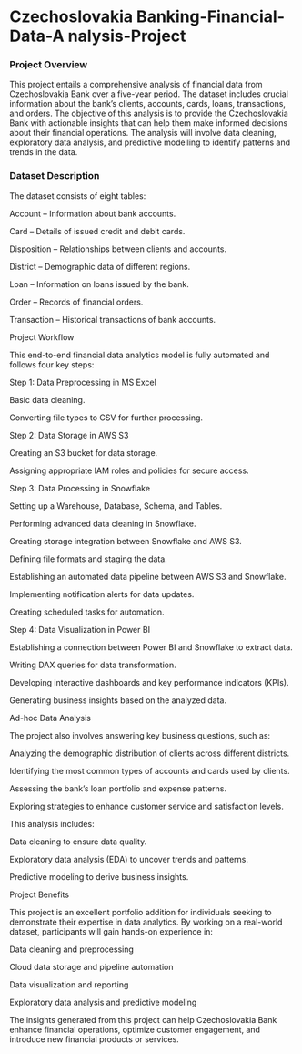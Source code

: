 # Czechoslovakia Banking-Financial-Data-A nalysis-Project
###  Project Overview
This project entails a comprehensive analysis of financial data from Czechoslovakia Bank over a five-year period. The dataset includes crucial information about the bank’s clients, accounts, cards, loans, transactions, and orders. The objective of this analysis is to provide the Czechoslovakia Bank with actionable insights that can help them make informed decisions about their financial operations. The analysis will involve data cleaning, exploratory data analysis, and predictive modelling to identify patterns and trends in the data. 
### Dataset Description

The dataset consists of eight tables:

Account – Information about bank accounts.

Card – Details of issued credit and debit cards.

Disposition – Relationships between clients and accounts.

District – Demographic data of different regions.

Loan – Information on loans issued by the bank.

Order – Records of financial orders.

Transaction – Historical transactions of bank accounts.

Project Workflow

This end-to-end financial data analytics model is fully automated and follows four key steps:

Step 1: Data Preprocessing in MS Excel

Basic data cleaning.

Converting file types to CSV for further processing.

Step 2: Data Storage in AWS S3

Creating an S3 bucket for data storage.

Assigning appropriate IAM roles and policies for secure access.

Step 3: Data Processing in Snowflake

Setting up a Warehouse, Database, Schema, and Tables.

Performing advanced data cleaning in Snowflake.

Creating storage integration between Snowflake and AWS S3.

Defining file formats and staging the data.

Establishing an automated data pipeline between AWS S3 and Snowflake.

Implementing notification alerts for data updates.

Creating scheduled tasks for automation.

Step 4: Data Visualization in Power BI

Establishing a connection between Power BI and Snowflake to extract data.

Writing DAX queries for data transformation.

Developing interactive dashboards and key performance indicators (KPIs).

Generating business insights based on the analyzed data.

Ad-hoc Data Analysis

The project also involves answering key business questions, such as:

Analyzing the demographic distribution of clients across different districts.

Identifying the most common types of accounts and cards used by clients.

Assessing the bank’s loan portfolio and expense patterns.

Exploring strategies to enhance customer service and satisfaction levels.

This analysis includes:

Data cleaning to ensure data quality.

Exploratory data analysis (EDA) to uncover trends and patterns.

Predictive modeling to derive business insights.

Project Benefits

This project is an excellent portfolio addition for individuals seeking to demonstrate their expertise in data analytics. By working on a real-world dataset, participants will gain hands-on experience in:

Data cleaning and preprocessing

Cloud data storage and pipeline automation

Data visualization and reporting

Exploratory data analysis and predictive modeling

The insights generated from this project can help Czechoslovakia Bank enhance financial operations, optimize customer engagement, and introduce new financial products or services.

